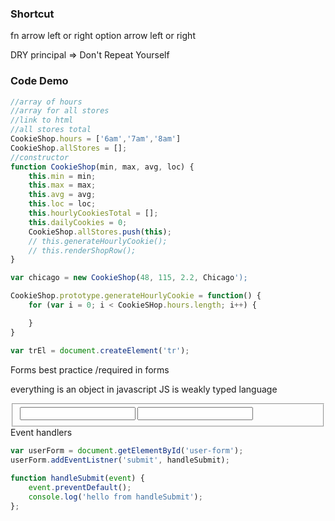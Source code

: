 ### Shortcut
fn arrow left or right
option arrow left or right


DRY principal => Don't Repeat Yourself

### Code Demo
```Javascript
//array of hours
//array for all stores
//link to html
//all stores total
CookieShop.hours = ['6am','7am','8am']
CookieShop.allStores = [];
//constructor
function CookieShop(min, max, avg, loc) {
    this.min = min;
    this.max = max;
    this.avg = avg;
    this.loc = loc;
    this.hourlyCookiesTotal = [];
    this.dailyCookies = 0;
    CookieShop.allStores.push(this);
    // this.generateHourlyCookie();
    // this.renderShopRow();
}

var chicago = new CookieShop(48, 115, 2.2, Chicago');

CookieShop.prototype.generateHourlyCookie = function() {
    for (var i = 0; i < CookieSHop.hours.length; i++) {

    }
}

var trEl = document.createElement('tr');
```
Forms
best practice /required in forms

everything is an object in javascript
JS is weakly typed language

<form is="user-form">
<fieldset> 
    <label></label>
    <input>
    <label>
    <input>
</fieldset>
Event handlers

```Javascript
var userForm = document.getElementById('user-form');
userForm.addEventListner('submit', handleSubmit);

function handleSubmit(event) {
    event.preventDefault();
    console.log('hello from handleSubmit');
};


```
